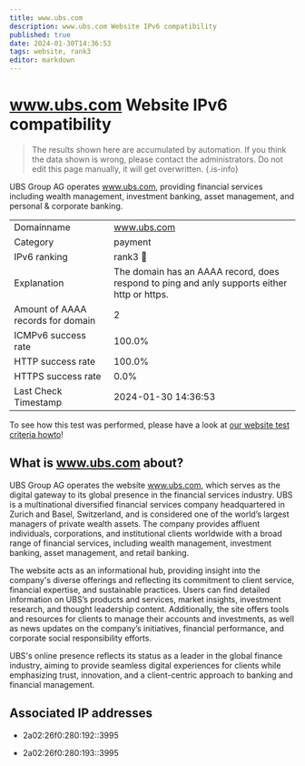 ```yaml
---
title: www.ubs.com
description: www.ubs.com Website IPv6 compatibility
published: true
date: 2024-01-30T14:36:53
tags: website, rank3
editor: markdown
---
```


# www.ubs.com Website IPv6 compatibility

> The results shown here are accumulated by automation. If you think the data shown is wrong, please contact the administrators. 
> Do not edit this page manually, it will get overwritten.
{.is-info}

UBS Group AG operates www.ubs.com, providing financial services including wealth management, investment banking, asset management, and personal & corporate banking.


|   |   |
| - | - |
| Domainname | www.ubs.com
| Category | payment |
| IPv6 ranking | rank3 :3rd_place_medal: |
| Explanation | The domain has an AAAA record, does respond to ping and anly supports either http or https. |
| Amount of AAAA records for domain | 2 |
| ICMPv6 success rate | 100.0%|
| HTTP success rate | 100.0% |
| HTTPS success rate | 0.0% |
| Last Check Timestamp | 2024-01-30 14:36:53 |

To see how this test was performed, please have a look at [our website test criteria howto](/howto/testcriteria/website)!


## What is www.ubs.com about?
UBS Group AG operates the website www.ubs.com, which serves as the digital gateway to its global presence in the financial services industry. UBS is a multinational diversified financial services company headquartered in Zurich and Basel, Switzerland, and is considered one of the world’s largest managers of private wealth assets. The company provides affluent individuals, corporations, and institutional clients worldwide with a broad range of financial services, including wealth management, investment banking, asset management, and retail banking.

The website acts as an informational hub, providing insight into the company's diverse offerings and reflecting its commitment to client service, financial expertise, and sustainable practices. Users can find detailed information on UBS’s products and services, market insights, investment research, and thought leadership content. Additionally, the site offers tools and resources for clients to manage their accounts and investments, as well as news updates on the company’s initiatives, financial performance, and corporate social responsibility efforts.

UBS's online presence reflects its status as a leader in the global finance industry, aiming to provide seamless digital experiences for clients while emphasizing trust, innovation, and a client-centric approach to banking and financial management.



## Associated IP addresses

- 2a02:26f0:280:192::3995

- 2a02:26f0:280:193::3995

